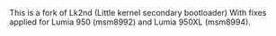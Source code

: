 This is a fork of Lk2nd (Little kernel secondary bootloader) With fixes applied for Lumia 950 (msm8992) and Lumia 950XL (msm8994).
